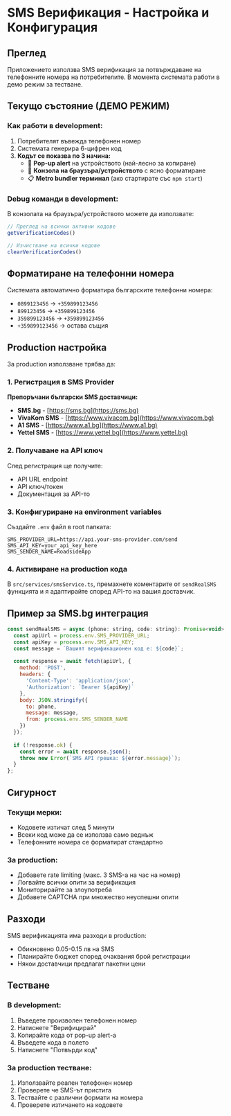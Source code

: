 # SMS Верификация - Настройка и Конфигурация

## Преглед

Приложението използва SMS верификация за потвърждаване на телефонните номера на потребителите. В момента системата работи в демо режим за тестване.

## Текущо състояние (ДЕМО РЕЖИМ)

### Как работи в development:
1. Потребителят въвежда телефонен номер
2. Системата генерира 6-цифрен код
3. **Кодът се показва по 3 начина:**
   - 🚨 **Pop-up alert** на устройството (най-лесно за копиране)
   - 📱 **Конзола на браузъра/устройството** с ясно форматиране
   - 📋 **Metro bundler терминал** (ако стартирате със `npm start`)

### Debug команди в development:
В конзолата на браузъра/устройството можете да използвате:
```javascript
// Преглед на всички активни кодове
getVerificationCodes()

// Изчистване на всички кодове
clearVerificationCodes()
```

## Форматиране на телефонни номера

Системата автоматично форматира българските телефонни номера:
- `0899123456` → `+359899123456`
- `899123456` → `+359899123456`
- `359899123456` → `+359899123456`
- `+359899123456` → остава същия

## Production настройка

За production използване трябва да:

### 1. Регистрация в SMS Provider

**Препоръчани български SMS доставчици:**
- **SMS.bg** - [https://sms.bg](https://sms.bg)
- **VivaKom SMS** - [https://www.vivacom.bg](https://www.vivacom.bg)
- **A1 SMS** - [https://www.a1.bg](https://www.a1.bg)
- **Yettel SMS** - [https://www.yettel.bg](https://www.yettel.bg)

### 2. Получаване на API ключ

След регистрация ще получите:
- API URL endpoint
- API ключ/токен
- Документация за API-то

### 3. Конфигуриране на environment variables

Създайте `.env` файл в root папката:
```env
SMS_PROVIDER_URL=https://api.your-sms-provider.com/send
SMS_API_KEY=your_api_key_here
SMS_SENDER_NAME=RoadsideApp
```

### 4. Активиране на production кода

В `src/services/smsService.ts`, премахнете коментарите от `sendRealSMS` функцията и я адаптирайте според API-то на вашия доставчик.

## Пример за SMS.bg интеграция

```javascript
const sendRealSMS = async (phone: string, code: string): Promise<void> => {
  const apiUrl = process.env.SMS_PROVIDER_URL;
  const apiKey = process.env.SMS_API_KEY;
  const message = `Вашият верификационен код е: ${code}`;
  
  const response = await fetch(apiUrl, {
    method: 'POST',
    headers: {
      'Content-Type': 'application/json',
      'Authorization': `Bearer ${apiKey}`
    },
    body: JSON.stringify({
      to: phone,
      message: message,
      from: process.env.SMS_SENDER_NAME
    })
  });
  
  if (!response.ok) {
    const error = await response.json();
    throw new Error(`SMS API грешка: ${error.message}`);
  }
};
```

## Сигурност

### Текущи мерки:
- Кодовете изтичат след 5 минути
- Всеки код може да се използва само веднъж
- Телефонните номера се форматират стандартно

### За production:
- Добавете rate limiting (макс. 3 SMS-а на час на номер)
- Логвайте всички опити за верификация
- Мониторирайте за злоупотреба
- Добавете CAPTCHA при множество неуспешни опити

## Разходи

SMS верификацията има разходи в production:
- Обикновено 0.05-0.15 лв на SMS
- Планирайте бюджет според очаквания брой регистрации
- Някои доставчици предлагат пакетни цени

## Тестване

### В development:
1. Въведете произволен телефонен номер
2. Натиснете "Верифицирай"
3. Копирайте кода от pop-up alert-а
4. Въведете кода в полето
5. Натиснете "Потвърди код"

### За production тестване:
1. Използвайте реален телефонен номер
2. Проверете че SMS-ът пристига
3. Тествайте с различни формати на номера
4. Проверете изтичането на кодовете 